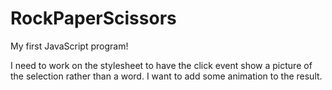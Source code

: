 # RockPaperScissors
My first JavaScript program!

I need to work on the stylesheet to have the click event show a picture of the selection rather than a word.
I want to add some animation to the result.
